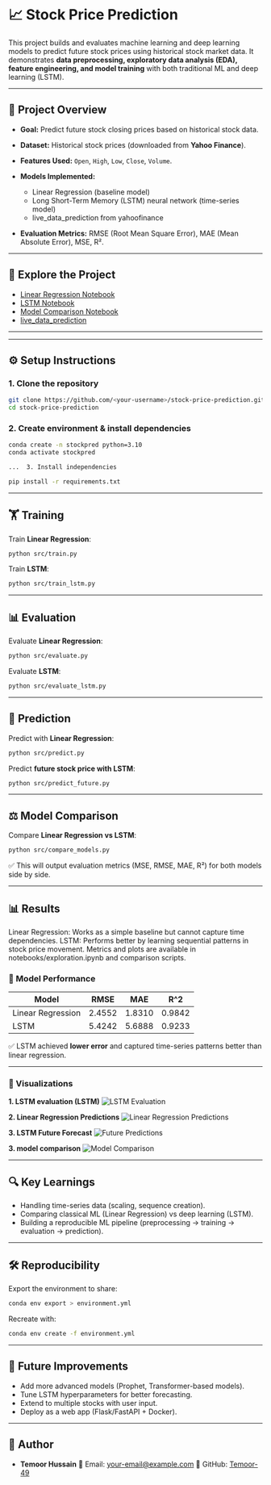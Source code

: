 # 📈 Stock Price Prediction

This project builds and evaluates machine learning and deep learning models to predict future stock prices using historical stock market data. It demonstrates **data preprocessing, exploratory data analysis (EDA), feature engineering, and model training** with both traditional ML and deep learning (LSTM).

---

## 🚀 Project Overview

* **Goal:** Predict future stock closing prices based on historical stock data.
* **Dataset:** Historical stock prices (downloaded from **Yahoo Finance**).
* **Features Used:** `Open`, `High`, `Low`, `Close`, `Volume`.
* **Models Implemented:**

  * Linear Regression (baseline model)
  * Long Short-Term Memory (LSTM) neural network (time-series model)
  * live_data_prediction from yahoofinance
* **Evaluation Metrics:** RMSE (Root Mean Square Error), MAE (Mean Absolute Error), MSE, R².

---

## 📖 Explore the Project

* [Linear Regression Notebook](notebooks/linear_regression.ipynb)
* [LSTM Notebook](notebooks/lstm_stock_prediction.ipynb)
* [Model Comparison Notebook](notebooks/model_comparison.ipynb)
* [live_data_prediction](notebooks/live_data_prediction.ipynb)

---

---

## ⚙️ Setup Instructions

### 1. Clone the repository

```bash
git clone https://github.com/<your-username>/stock-price-prediction.git
cd stock-price-prediction
```

### 2. Create environment & install dependencies

```bash
conda create -n stockpred python=3.10
conda activate stockpred

...  3. Install independencies

pip install -r requirements.txt
```

---

## 🏋️ Training

Train **Linear Regression**:

```bash
python src/train.py
```

Train **LSTM**:

```bash
python src/train_lstm.py
```

---

## 📊 Evaluation

Evaluate **Linear Regression**:

```bash
python src/evaluate.py
```

Evaluate **LSTM**:

```bash
python src/evaluate_lstm.py
```

---

## 🔮 Prediction

Predict with **Linear Regression**:

```bash
python src/predict.py
```

Predict **future stock price with LSTM**:

```bash
python src/predict_future.py
```

---

## ⚖️ Model Comparison

Compare **Linear Regression vs LSTM**:

```bash
python src/compare_models.py
```

✅ This will output evaluation metrics (MSE, RMSE, MAE, R²) for both models side by side.

---

## 📊 Results
Linear Regression: Works as a simple baseline but cannot capture time dependencies.
LSTM: Performs better by learning sequential patterns in stock price movement.
Metrics and plots are available in notebooks/exploration.ipynb and comparison scripts.
### 🔹 Model Performance

| Model             | RMSE   |  MAE   | R^2
| ----------------- | ------ | ------ | ------
| Linear Regression | 2.4552 | 1.8310 | 0.9842
| LSTM              | 5.4242 | 5.6888 | 0.9233

✅ LSTM achieved **lower error** and captured time-series patterns better than linear regression.

---

### 🔹 Visualizations

**1. LSTM evaluation (LSTM)**
![LSTM Evaluation](notebooks/plots//lstm_evaluation.png)

**2. Linear Regression Predictions**
![Linear Regression Predictions](notebooks/plots/linear_evaluation.png)

**3. LSTM Future Forecast**
![Future Predictions](notebooks/plots/future_predictions.png)

**3. model comparison**
![Model Comparison](notebooks/plots/model_comparison.png)

---

## 🔍 Key Learnings

* Handling time-series data (scaling, sequence creation).
* Comparing classical ML (Linear Regression) vs deep learning (LSTM).
* Building a reproducible ML pipeline (preprocessing → training → evaluation → prediction).

---


## 🛠 Reproducibility

Export the environment to share:

```bash
conda env export > environment.yml
```

Recreate with:

```bash
conda env create -f environment.yml
```

---

## 📌 Future Improvements

* Add more advanced models (Prophet, Transformer-based models).
* Tune LSTM hyperparameters for better forecasting.
* Extend to multiple stocks with user input.
* Deploy as a web app (Flask/FastAPI + Docker).

---

## 👤 Author

* **Temoor Hussain**
  📧 Email: [your-email@example.com](mailto:temoorh48@gmail.com)
  🔗 GitHub: [Temoor-49](https://github.com/Temoor-49)
